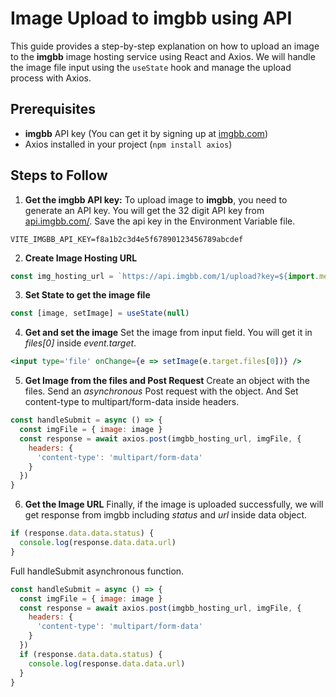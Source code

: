 # Image Upload to imgbb using API
This guide provides a step-by-step explanation on how to upload an image to the **imgbb** image hosting service using React and Axios. We will handle the image file input using the `useState` hook and manage the upload process with Axios.

## Prerequisites
- **imgbb** API key (You can get it by signing up at [imgbb.com](https://imgbb.com))
- Axios installed in your project (`npm install axios`)

## Steps to Follow
1. **Get the imgbb API key:**
   To upload image to **imgbb**, you need to generate an API key. You will get the 32 digit API key from [api.imgbb.com/](https://api.imgbb.com/). Save the api key in the Environment Variable file.

```.env.local
VITE_IMGBB_API_KEY=f8a1b2c3d4e5f67890123456789abcdef
```

2. **Create Image Hosting URL**

```jsx
const img_hosting_url = `https://api.imgbb.com/1/upload?key=${import.meta.env.VITE_IMGBB_API_KEY}`
```

3. **Set State to get the image file**

```jsx
const [image, setImage] = useState(null)
```

4. **Get and set the image**
   Set the image from input field. You will get it in _files[0]_ inside _event.target_.

```jsx
<input type='file' onChange={e => setImage(e.target.files[0])} />
```

5. **Get Image from the files and Post Request**
   Create an object with the files. Send an _asynchronous_ Post request with the object. And Set content-type to multipart/form-data inside headers.

```jsx
const handleSubmit = async () => {
  const imgFile = { image: image }
  const response = await axios.post(imgbb_hosting_url, imgFile, {
    headers: {
      'content-type': 'multipart/form-data'
    }
  })
}
```

6. **Get the Image URL**
   Finally, if the image is uploaded successfully, we will get response from imgbb including _status_ and _url_ inside data object.

```jsx
if (response.data.data.status) {
  console.log(response.data.data.url)
}
```

Full handleSubmit asynchronous function.

```jsx
const handleSubmit = async () => {
  const imgFile = { image: image }
  const response = await axios.post(imgbb_hosting_url, imgFile, {
    headers: {
      'content-type': 'multipart/form-data'
    }
  })
  if (response.data.data.status) {
    console.log(response.data.data.url)
  }
}
```

